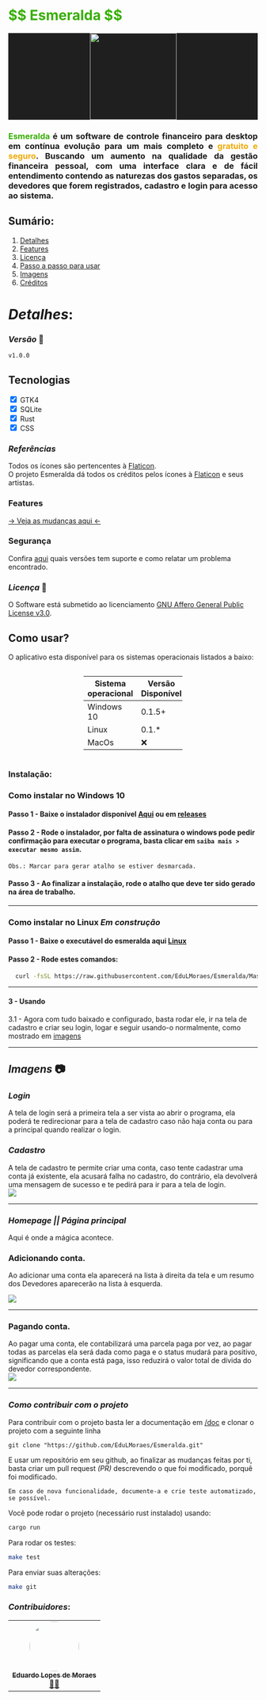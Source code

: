 <h1 style="color: #37af03"> <b>$$ Esmeralda $$</b></h1> 

<div style="
  background-color: #1f1f1f;
  ">
  <img src="./assets/images/icon.png" style="
    display: flex;
    margin: auto;
    width: 175px;
  "/>
</div>

<h3 style="text-align: justify">
<b style="color: #37af03">Esmeralda</b> é um software de controle financeiro para desktop em contínua evolução para um mais completo e 
<b style="color: #eeaa00"> gratuito e seguro</b>. Buscando um aumento na qualidade da gestão financeira pessoal, com uma interface clara e de fácil
entendimento contendo as naturezas dos gastos separadas, os devedores que forem 
registrados, cadastro e login para acesso ao sistema.
</h3>

## Sumário:
  1.    [Detalhes](#details)
  2.    [Features](./features.md)
  3.    [Licença](./LICENSE) 
  4.    [Passo a passo para usar](#how-use)
  5.    [Imagens](#images)
  6.    [Créditos](#credits)

# *Detalhes*: <section id="details"/>

### *Versão* 🤖
`v1.0.0`

<h2> Tecnologias </h2>
<p>
<input type="checkbox" checked> GTK4    <br>
<input type="checkbox" checked> SQLite  <br>
<input type="checkbox" checked> Rust    <br>
<input type="checkbox" checked> CSS     <br>

</p>

### *Referências*
Todos os ícones são pertencentes à [Flaticon](https://www.flaticon.com/br/).
<br>
O projeto Esmeralda dá todos os créditos pelos ícones à [Flaticon](https://www.flaticon.com/br/) e seus artistas.

### Features
[ → Veja as mudanças aqui ←](./features.md) 

### Segurança
Confira [aqui](./SECURITY.md) quais versões tem suporte e como relatar um problema encontrado.  

### *Licença* 📜
O Software está submetido ao licenciamento [GNU Affero General Public License v3.0](./LICENSE).

## Como usar? <section id="how-use"/>

O aplicativo esta disponível para os sistemas operacionais listados a baixo:
<div style = "display: flex; margin: auto; width: 200px; font-size: larger;">

|Sistema <br> operacional|Versão <br> Disponível|
|-------------------|----------|
|Windows 10         |  0.1.5+  |
|Linux              |  0.1.*   |
|MacOs              |    ❌    |

</div>

### Instalação:

### Como instalar no Windows 10

#### Passo 1 - Baixe o instalador disponível [Aqui](https://github.com/EduLMoraes/Esmeralda/releases/download/v1.0.0/Esmeralda_installer-v1.0.0.exe) ou em [releases](https://github.com/EduLMoraes/Esmeralda/releases/)

#### Passo 2 - Rode o instalador, por falta de assinatura o windows pode pedir  confirmação para executar o programa, basta clicar em `saiba mais > executar mesmo assim`. 

``Obs.: Marcar para gerar atalho se estiver desmarcada.``

#### Passo 3 - Ao finalizar a instalação, rode o atalho que deve ter sido gerado na área de trabalho.

---

### Como instalar no Linux *Em construção*
#### Passo 1 - Baixe o executável do esmeralda aqui [Linux](https://github.com/EduLMoraes/Esmeralda/releases/download/v1.0.0/esmeralda)

#### Passo 2 - Rode estes comandos:
```bash
  curl -fsSL https://raw.githubusercontent.com/EduLMoraes/Esmeralda/Master/install_to_linux.sh | bash
```

---
#### 3 - Usando
  3.1 - Agora com tudo baixado e configurado, basta rodar ele, ir na tela de cadastro e criar seu login, logar e seguir usando-o normalmente, como mostrado em [imagens](#images)

---

## *Imagens* 📷 <section id = "images" />


### *Login*
A tela de login será a primeira tela a ser vista ao abrir o programa,
ela poderá te redirecionar para a tela de cadastro caso não haja conta
ou para a principal quando realizar o login.

### *Cadastro*
A tela de cadastro te permite criar uma conta, caso tente cadastrar uma
conta já existente, ela acusará falha no cadastro, do contrário, ela 
devolverá uma mensagem de sucesso e te pedirá para ir para a tela de login.
<img src="./assets/gif/login.gif" style="display: flex; margin: auto;">
___
### *Homepage || Página principal*
Aqui é onde a mágica acontece.
 ### Adicionando conta.
  
  Ao adicionar uma conta ela aparecerá na lista à direita da tela
  e um resumo dos Devedores aparecerão na lista à esquerda.

 <img src="./assets/gif/added.gif" style="display: flex; margin: auto;"> 
 
 ___

 ### Pagando conta.

  Ao pagar uma conta, ele contabilizará uma parcela paga por vez, ao
  pagar todas as parcelas ela será dada como paga e o status mudará
  para positivo, significando que a conta está paga, isso reduzirá
  o valor total de dívida do devedor correspondente.
<img src="./assets/gif/pay.gif" style="display: flex; margin: auto;">
 
 ___


### *Como contribuir com o projeto*
Para contribuir com o projeto basta ler a documentação em [/doc](./doc/) e clonar o projeto com a seguinte linha
```git
git clone "https://github.com/EduLMoraes/Esmeralda.git"
```
E usar um repositório em seu github, ao finalizar as mudanças feitas por
ti, basta criar um pull request *(PR)* descrevendo o que foi modificado,
porquê foi modificado.

`Em caso de nova funcionalidade, documente-a e crie teste automatizado, se possível.`

Você pode rodar o projeto (necessário rust instalado) usando:
```bash
cargo run
```

Para rodar os testes:
```bash
make test
```

Para enviar suas alterações:
```bash
make git
```

### *Contribuidores*: <section id="credits"/>
<table>
  <tr>
     <td align="center"><a href="https://github.com/EduardoMoreaes"><img style="border-radius: 50%;" src="https://avatars.githubusercontent.com/u/88555769?v=4" width="100px;" alt=""/><br /><sub><b>Eduardo Lopes de Moraes</b></sub></a><br /><a href="https://github.com/EduardoMoreaes" title="Desenvolvedor">👨‍🚀</a></td>
  </tr>
<table>
